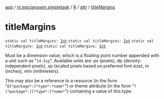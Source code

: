 [app](../../../index.md) / [nl.mpcjanssen.simpletask](../../index.md) / [R](../index.md) / [attr](index.md) / [titleMargins](.)

# titleMargins

`static val titleMargins: `[`Int`](https://kotlinlang.org/api/latest/jvm/stdlib/kotlin/-int/index.html)
`static val titleMargins: `[`Int`](https://kotlinlang.org/api/latest/jvm/stdlib/kotlin/-int/index.html)
`static val titleMargins: `[`Int`](https://kotlinlang.org/api/latest/jvm/stdlib/kotlin/-int/index.html)
`static val titleMargins: `[`Int`](https://kotlinlang.org/api/latest/jvm/stdlib/kotlin/-int/index.html)

Must be a dimension value, which is a floating point number appended with a unit such as "`14.5sp`". Available units are: px (pixels), dp (density-independent pixels), sp (scaled pixels based on preferred font size), in (inches), mm (millimeters).

This may also be a reference to a resource (in the form "`@[*package*:]*type*:*name*`") or theme attribute (in the form "`?[*package*:][*type*:]*name*`") containing a value of this type.

